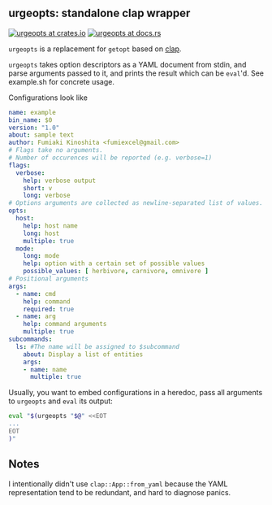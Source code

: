 urgeopts: standalone clap wrapper
----

[![urgeopts at crates.io](https://img.shields.io/crates/v/urgeopts.svg)](https://crates.io/crates/urgeopts)
[![urgeopts at docs.rs](https://docs.rs/urgeopts/badge.svg)](https://docs.rs/urgeopts)


`urgeopts` is a replacement for `getopt` based on [clap](https://github.com/clap-rs/clap).

`urgeopts` takes option descriptors as a YAML document from stdin, and parse arguments passed to it, and prints the result which can be `eval`'d. See example.sh for concrete usage.

Configurations look like

```yaml
name: example
bin_name: $0
version: "1.0"
about: sample text
author: Fumiaki Kinoshita <fumiexcel@gmail.com>
# Flags take no arguments.
# Number of occurences will be reported (e.g. verbose=1)
flags:
  verbose:
    help: verbose output
    short: v
    long: verbose
# Options arguments are collected as newline-separated list of values.
opts:
  host:
    help: host name
    long: host
    multiple: true
  mode:
    long: mode
    help: option with a certain set of possible values
    possible_values: [ herbivore, carnivore, omnivore ]
# Positional arguments
args:
  - name: cmd
    help: command
    required: true
  - name: arg
    help: command arguments
    multiple: true
subcommands:
  ls: #The name will be assigned to $subcommand
    about: Display a list of entities
    args:
    - name: name
      multiple: true
```

Usually, you want to embed configurations in a heredoc, pass all arguments to `urgeopts` and `eval` its output:

```bash
eval "$(urgeopts "$@" <<EOT
...
EOT
)"
```

Notes
----

I intentionally didn't use `clap::App::from_yaml` because the YAML representation tend to be redundant, and hard to diagnose panics.